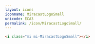 ```yaml
---
layout: icons
iconname: MiracastLogoSmall
unicode: ECA3
permalink: /icon/MiracastLogoSmall/
---
```


``` html
<i class="mi mi-MiracastLogoSmall"></i>
```
